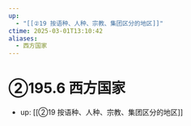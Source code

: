 ```yaml
---
up:
  - "[[②19 按语种、人种、宗教、集团区分的地区]]"
ctime: 2025-03-01T13:10:42
aliases:
  - 西方国家
---
```


# ②195.6 西方国家

- up: [[②19 按语种、人种、宗教、集团区分的地区]]
